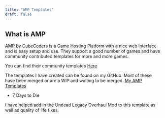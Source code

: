 ```yaml
---
title: "AMP Templates"
draft: false
---
```


## What is AMP

[AMP by CubeCoders](https://cubecoders.com/AMP) is a Game Hosting Platform with a nice web interface and is easy setup and use. They support a good number of games and have community contributed templates for more and more games.

You can find their community templates [Here](https://github.com/CubeCoders/AMPTemplates) 

The templates I have created can be found on my GitHub. Most of these have been merged or are a WIP and waiting to be merged.
[My AMP Templates](https://github.com/gkuba/GKuba-AMPTemplates)

- 7 Days to Die

I have helped add in the Undead Legacy Overhaul Mod to this template as well as quality of life fixes.